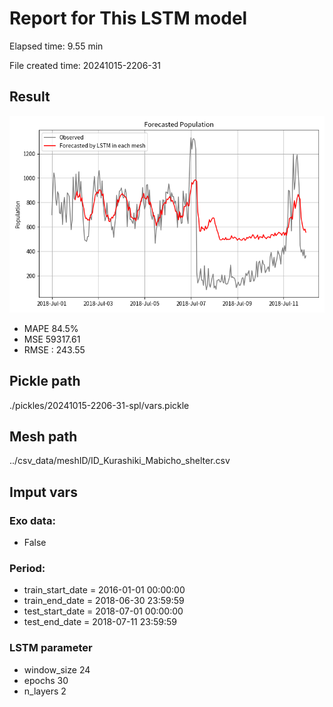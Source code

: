 
# Report for This LSTM model 
Elapsed time: 9.55 min

File created time: 20241015-2206-31

## Result 
<img src="20241015-2206-31.png" width='600'/>

- MAPE	84.5%
- MSE 	59317.61
- RMSE : 243.55

## Pickle path
./pickles/20241015-2206-31-spl/vars.pickle

## Mesh path
../csv_data/meshID/ID_Kurashiki_Mabicho_shelter.csv

## Imput vars

### Exo data:
- False

### Period:
- train_start_date    = 2016-01-01 00:00:00
- train_end_date      = 2018-06-30 23:59:59
- test_start_date     = 2018-07-01 00:00:00  
- test_end_date       = 2018-07-11 23:59:59

### LSTM parameter
- window_size	24
- epochs	30
- n_layers	2

